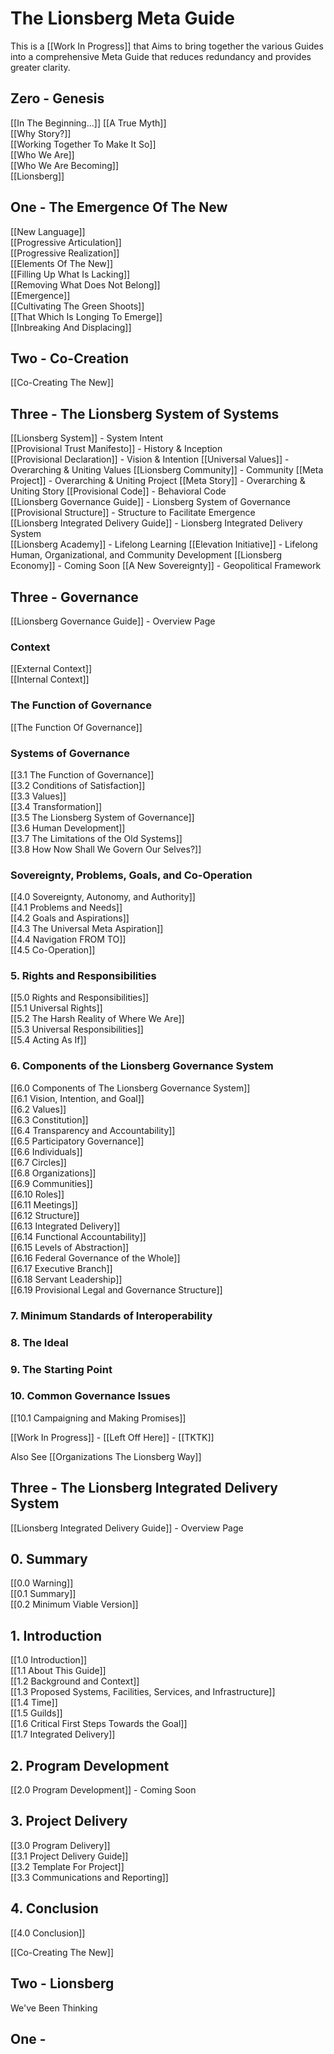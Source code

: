 # The Lionsberg Meta Guide

This is a [[Work In Progress]] that Aims to bring together the various Guides into a comprehensive Meta Guide that reduces redundancy and provides greater clarity. 

## Zero - Genesis 

[[In The Beginning...]] 
[[A True Myth]]  
[[Why Story?]]  
[[Working Together To Make It So]]  
[[Who We Are]]  
[[Who We Are Becoming]]  
[[Lionsberg]]  

## One - The Emergence Of The New 

[[New Language]]  
[[Progressive Articulation]]   
[[Progressive Realization]]  
[[Elements Of The New]]  
[[Filling Up What Is Lacking]]  
[[Removing What Does Not Belong]]  
[[Emergence]]  
[[Cultivating The Green Shoots]]  
[[That Which Is Longing To Emerge]]  
[[Inbreaking And Displacing]]  

## Two - Co-Creation 
[[Co-Creating The New]]  

## Three - The Lionsberg System of Systems

[[Lionsberg System]] - System Intent  
[[Provisional Trust Manifesto]] - History & Inception  
[[Provisional Declaration]] - Vision & Intention 
[[Universal Values]] - Overarching & Uniting Values 
[[Lionsberg Community]] - Community 
[[Meta Project]] - Overarching & Uniting Project 
[[Meta Story]] - Overarching & Uniting Story 
[[Provisional Code]] - Behavioral Code  
[[Lionsberg Governance Guide]] - Lionsberg System of Governance  
[[Provisional Structure]] - Structure to Facilitate Emergence  
[[Lionsberg Integrated Delivery Guide]] - Lionsberg Integrated Delivery System  
[[Lionsberg Academy]] - Lifelong Learning 
[[Elevation Initiative]] - Lifelong Human, Organizational, and Community Development 
[[Lionsberg Economy]] - Coming Soon 
[[A New Sovereignty]] - Geopolitical Framework 

## Three - Governance  

[[Lionsberg Governance Guide]] - Overview Page

### Context  

[[External Context]]  
[[Internal Context]]  

### The Function of Governance

[[The Function Of Governance]]  

### Systems of Governance  
[[3.1 The Function of Governance]]  
[[3.2 Conditions of Satisfaction]]  
[[3.3 Values]]  
[[3.4 Transformation]]  
[[3.5 The Lionsberg System of Governance]]  
[[3.6 Human Development]]  
[[3.7 The Limitations of the Old Systems]]  
[[3.8 How Now Shall We Govern Our Selves?]]  

### Sovereignty, Problems, Goals, and Co-Operation
[[4.0 Sovereignty, Autonomy, and Authority]]  
[[4.1 Problems and Needs]]  
[[4.2 Goals and Aspirations]]  
[[4.3 The Universal Meta Aspiration]]  
[[4.4 Navigation FROM TO]]  
[[4.5 Co-Operation]]  

### 5. Rights and Responsibilities 
[[5.0 Rights and Responsibilities]]  
[[5.1 Universal Rights]]  
[[5.2 The Harsh Reality of Where We Are]]  
[[5.3 Universal Responsibilities]]  
[[5.4 Acting As If]]  

### 6. Components of the Lionsberg Governance System
[[6.0 Components of The Lionsberg Governance System]]  
[[6.1 Vision, Intention, and Goal]]  
[[6.2 Values]]  
[[6.3 Constitution]]  
[[6.4 Transparency and Accountability]]  
[[6.5 Participatory Governance]]  
[[6.6 Individuals]]  
[[6.7 Circles]]  
[[6.8 Organizations]]  
[[6.9 Communities]]  
[[6.10 Roles]]  
[[6.11 Meetings]]  
[[6.12 Structure]]  
[[6.13 Integrated Delivery]]  
[[6.14 Functional Accountability]]  
[[6.15 Levels of Abstraction]]  
[[6.16 Federal Governance of the Whole]]  
[[6.17 Executive Branch]]  
[[6.18 Servant Leadership]]  
[[6.19 Provisional Legal and Governance Structure]]  

### 7. Minimum Standards of Interoperability


### 8. The Ideal  


### 9. The Starting Point 

### 10. Common Governance Issues 
[[10.1 Campaigning and Making Promises]]  
 
[[Work In Progress]] - [[Left Off Here]] - [[TKTK]] 

Also See [[Organizations The Lionsberg Way]] 

## Three - The Lionsberg Integrated Delivery System 

[[Lionsberg Integrated Delivery Guide]] - Overview Page 

## 0. Summary
[[0.0 Warning]]  
[[0.1 Summary]]  
[[0.2 Minimum Viable Version]]  

## 1. Introduction
[[1.0 Introduction]]  
[[1.1 About This Guide]]  
[[1.2 Background and Context]]  
[[1.3 Proposed Systems, Facilities, Services, and Infrastructure]]  
[[1.4 Time]]  
[[1.5 Guilds]]  
[[1.6 Critical First Steps Towards the Goal]]  
[[1.7 Integrated Delivery]]  

## 2. Program Development
[[2.0 Program Development]] - Coming Soon  

## 3. Project Delivery
[[3.0 Program Delivery]]  
[[3.1 Project Delivery Guide]]  
[[3.2 Template For Project]]  
[[3.3 Communications and Reporting]]  

## 4. Conclusion
[[4.0 Conclusion]]  



[[Co-Creating The New]] 

## Two - Lionsberg 






We've Been Thinking 

## One - 

